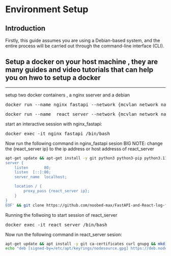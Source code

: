 # Environment Setup

## Introduction
Firstly, this guide assumes you are using a Debian-based system, and the entire process will be carried out through the command-line interface (CLI).

Setup a docker on your host machine , they are many guides and video tutorials that can help you on hwo to setup a docker 
---

---

setup two docker containers , a nginx sserver and a debian 

<pre>docker run --name nginx_fastapi --network {mcvlan network name} -itd nginx </pre>

<pre>docker run --name  react_server --network {mcvlan network name} -itd debian </pre>

start an interactive session with nginx_fastapi:

<pre>docker exec -it nginx_fastapi /bin/bash </pre>

Now run the following command in nginx_fastapi sesion
BIG NOTE: change the {react_server ip} to the ip address or host addresss of react_server 

```bash
apt-get update && apt-get install -y git python3 python3-pip python3.11-venv nano && bash -c 'cat > /etc/nginx/conf.d/default.conf <<EOF
server {
    listen       80;
    listen  [::]:80;
    server_name  localhost;

    location / {
        proxy_pass {react_server ip};
    }
}
EOF' && git clone https://github.com/noobed-max/FastAPI-and-React-log-fetch.git /home/FastAPI && rm -rf /home/FastAPI/frontend/ && cd /home/FastAPI/backend/ && python3 -m venv myenv && source myenv/bin/activate && pip install fastapi uvicorn && exit
```
Running the follwoing to start session of react_server

<pre>docker exec -it react_server /bin/bash </pre>

Now run the following command in react_server sesion:

```bash
apt-get update && apt install -y git ca-certificates curl gnupg && mkdir -p /etc/apt/keyrings && curl -fsSL https://deb.nodesource.com/gpgkey/nodesource-repo.gpg.key | gpg --dearmor -o /etc/apt/keyrings/nodesource.gpg && NODE_MAJOR=20
echo "deb [signed-by=/etc/apt/keyrings/nodesource.gpg] https://deb.nodesource.com/node_$NODE_MAJOR.x nodistro main" | tee /etc/apt/sources.list.d/nodesource.list && apt-get update && apt-get install nodejs -y && git clone https://github.com/noobed-max/FastAPI-and-React-log-fetch.git /home/react && rm -rf /home/react/backend/ && cd /home/react/frontend/ && npm install axios && npm start
```




